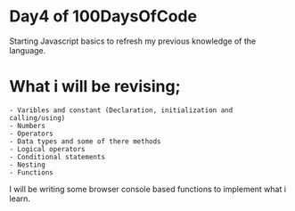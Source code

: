 # Day4 of 100DaysOfCode

Starting Javascript basics to refresh my previous knowledge of the language.

# What i will be revising;
	- Varibles and constant (Declaration, initialization and calling/using)
	- Numbers
	- Operators
	- Data types and some of there methods
	- Logical operators
	- Conditional statements
	- Nesting
	- Functions

I will be writing some browser console based functions to implement what i learn.
